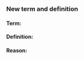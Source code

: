 ### New term and definition

#### Term:
<!--- Please, provide the new term or definition you would like to propose. -->

#### Definition:
<!--- Please, provide the new definition you would like to propose. -->

#### Reason:
<!--- Please, provide the motivation for your proposal, e.g. "The definition provided is not conformat to our internal rules, namely it contains definitions about the defnition and reuses terms present in the glossary entry." -->

